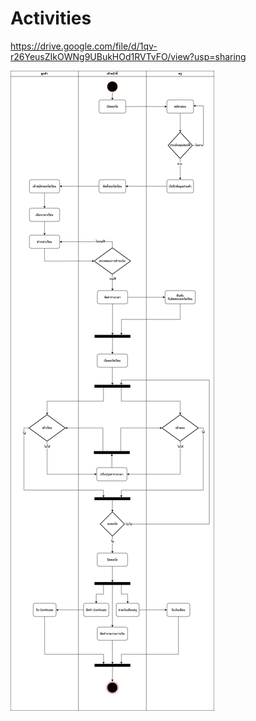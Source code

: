 # Activities

https://drive.google.com/file/d/1qv-r26YeusZIkOWNg9UBukHOd1RVTvFO/view?usp=sharing

![aqkids-activities.drawio.png](images/aqkids-activities.drawio.png)
